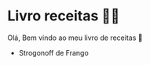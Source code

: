 # Livro receitas :woman_cook:

Olá, Bem vindo  ao meu livro de receitas :wave:

- Strogonoff de Frango

  
